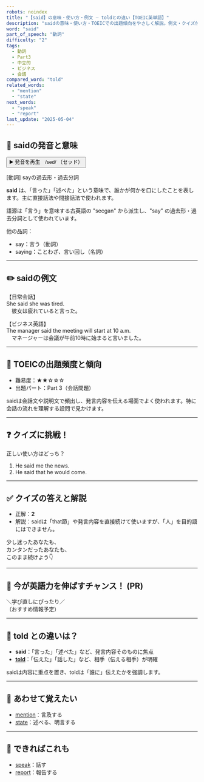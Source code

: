 ```yaml
---
robots: noindex
title: "【said】の意味・使い方・例文 ― toldとの違い【TOEIC英単語】"
description: "saidの意味・使い方・TOEICでの出題傾向をやさしく解説。例文・クイズ付きでtoldとの違いもわかりやすく学べます。"
word: "said"
part_of_speech: "動詞"
difficulty: "2"
tags:
  - 動詞
  - Part3
  - 中立的
  - ビジネス
  - 会議
compared_word: "told"
related_words:
  - "mention"
  - "state"
next_words:
  - "speak"
  - "report"
last_update: "2025-05-04"
---
```


## 🔰 saidの発音と意味

<button class="play-audio" onclick="playTTS('said')">
  <span class="play-audio-main">
    ▶️ 発音を再生　/sed/
  </span>
  <span class="play-audio-sub">
    （セッド）
  </span>
</button>

[動詞] sayの過去形・過去分詞

**said** は、「言った」「述べた」という意味で、誰かが何かを口にしたことを表します。主に直接話法や間接話法で使われます。

語源は「言う」を意味する古英語の "secgan" から派生し、"say" の過去形・過去分詞として使われています。

他の品詞：  
- say：言う（動詞）
- saying：ことわざ、言い回し（名詞）

---

## ✏️ saidの例文

【日常会話】  
She said she was tired.  
　彼女は疲れていると言った。

【ビジネス英語】  
The manager said the meeting will start at 10 a.m.  
　マネージャーは会議が午前10時に始まると言いました。

---

## 🎯 TOEICの出題頻度と傾向

- 難易度：★★☆☆☆
- 出題パート：Part 3（会話問題）

saidは会話文や説明文で頻出し、発言内容を伝える場面でよく使われます。特に会話の流れを理解する設問で見かけます。

---

## ❓ クイズに挑戦！

正しい使い方はどっち？

1. He said me the news.  
2. He said that he would come.

---

## ✅ クイズの答えと解説

- 正解：**2**
- 解説：saidは「that節」や発言内容を直接続けて使いますが、「人」を目的語にはできません。

少し迷ったあなたも、  
カンタンだったあなたも、  
このまま続けよう👇️

---

## 🚀 今が英語力を伸ばすチャンス！ (PR)

<div class="info-center">
＼学び直しにぴったり／<br>  
（おすすめ情報予定）
</div>

---

## 🤔  told との違いは？

- **said**：「言った」「述べた」など、発言内容そのものに焦点
- **[told](/told)**：「伝えた」「話した」など、相手（伝える相手）が明確

saidは内容に重点を置き、toldは「誰に」伝えたかを強調します。

---

## 🧩 あわせて覚えたい

- [mention](/mention)：言及する
- [state](/state)：述べる、明言する

---

## 📖 できればこれも

- [speak](/speak)：話す
- [report](/report)：報告する

<!-- cvid: aid00_bid41 -->
